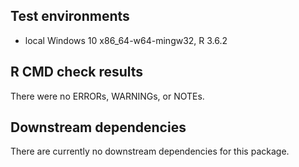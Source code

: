 ## Test environments
* local Windows 10 x86_64-w64-mingw32, R 3.6.2

## R CMD check results
There were no ERRORs, WARNINGs, or NOTEs.

## Downstream dependencies
There are currently no downstream dependencies for this package.